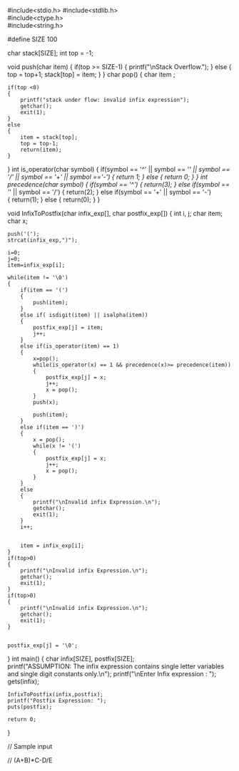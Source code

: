 #include<stdio.h>
#include<stdlib.h>  
#include<ctype.h>  
#include<string.h>

#define SIZE 100

char stack[SIZE];
int top = -1;

void push(char item)
{
if(top >= SIZE-1)
{
printf("\nStack Overflow.");
}
else
{
top = top+1;
stack[top] = item;
}
}
char pop()
{
char item ;

    if(top <0)
    {
    	printf("stack under flow: invalid infix expression");
    	getchar();
    	exit(1);
    }
    else
    {
    	item = stack[top];
    	top = top-1;
    	return(item);
    }

}
int is_operator(char symbol)
{
if(symbol == '^' || symbol == '_' || symbol == '/' || symbol == '+' || symbol =='-')
{
return 1;
}
else
{
return 0;
}
}
int precedence(char symbol)
{
if(symbol == '^')
{
return(3);
}
else if(symbol == '_' || symbol == '/')
{
return(2);
}
else if(symbol == '+' || symbol == '-')  
 {
return(1);
}
else
{
return(0);
}
}

void InfixToPostfix(char infix_exp[], char postfix_exp[])
{
int i, j;
char item;
char x;

    push('(');
    strcat(infix_exp,")");

    i=0;
    j=0;
    item=infix_exp[i];

    while(item != '\0')
    {
    	if(item == '(')
    	{
    		push(item);
    	}
    	else if( isdigit(item) || isalpha(item))
    	{
    		postfix_exp[j] = item;
    		j++;
    	}
    	else if(is_operator(item) == 1)
    	{
    		x=pop();
    		while(is_operator(x) == 1 && precedence(x)>= precedence(item))
    		{
    			postfix_exp[j] = x;
    			j++;
    			x = pop();
    		}
    		push(x);

    		push(item);
    	}
    	else if(item == ')')
    	{
    		x = pop();
    		while(x != '(')
    		{
    			postfix_exp[j] = x;
    			j++;
    			x = pop();
    		}
    	}
    	else
    	{
    		printf("\nInvalid infix Expression.\n");
    		getchar();
    		exit(1);
    	}
    	i++;


    	item = infix_exp[i];
    }
    if(top>0)
    {
    	printf("\nInvalid infix Expression.\n");
    	getchar();
    	exit(1);
    }
    if(top>0)
    {
    	printf("\nInvalid infix Expression.\n");
    	getchar();
    	exit(1);
    }


    postfix_exp[j] = '\0';

}
int main()
{
char infix[SIZE], postfix[SIZE];  
 printf("ASSUMPTION: The infix expression contains single letter variables and single digit constants only.\n");
printf("\nEnter Infix expression : ");
gets(infix);

    InfixToPostfix(infix,postfix);
    printf("Postfix Expression: ");
    puts(postfix);

    return 0;

}

// Sample input

// (A+B)\*C-D/E
